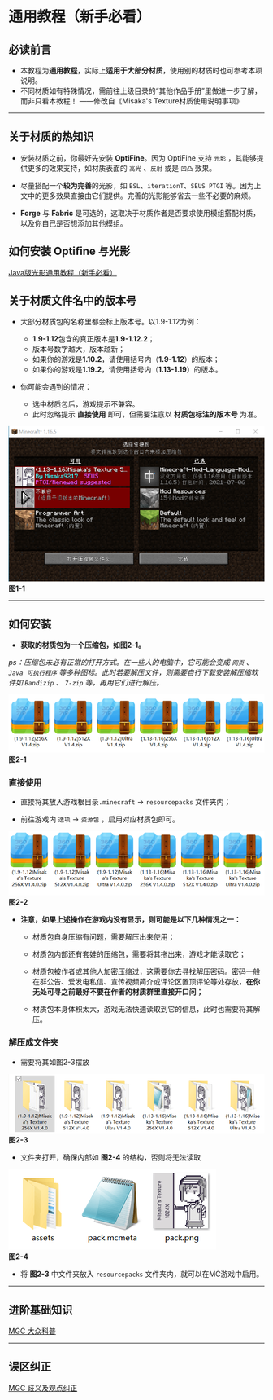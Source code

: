 # 通用教程（新手必看）

## 必读前言

- 本教程为**通用教程**，实际上**适用于大部分材质**，使用别的材质时也可参考本项说明。
- 不同材质如有特殊情况，需前往上级目录的“其他作品手册”里做进一步了解，而非只看本教程！
——修改自《Misaka's Texture材质使用说明事项》

---

## 关于材质的热知识

- 安装材质之前，你最好先安装 **OptiFine**。因为 OptiFine 支持 `光影` ，其能够提供更多的效果支持，如材质表面的 `高光` 、`反射` 或是 `凹凸` 效果。

- 尽量搭配一个**较为完善**的光影，如 `BSL`、`iterationT`、`SEUS PTGI` 等。因为上文中的更多效果直接由它们提供。完善的光影能够省去一些不必要的麻烦。

- **Forge** 与 **Fabric** 是可选的，这取决于材质作者是否要求使用模组搭配材质，以及你自己是否想添加其他模组。

## 如何安装 Optifine 与光影

[Java版光影通用教程（新手必看）](../java_shaders/README.md)

## 关于材质文件名中的版本号

- 大部分材质包的名称里都会标上版本号。以1.9-1.12为例：

  - **1.9-1.12**包含的真正版本是**1.9-1.12.2**；
  - 版本号数字越大，版本越新；
  - 如果你的游戏是**1.10.2**，请使用括号内（**1.9-1.12**）的版本；
  - 如果你的游戏是**1.19.2**，请使用括号内（**1.13-1.19**）的版本。

- 你可能会遇到的情况：
  - 选中材质包后，游戏提示不兼容。
  - 此时忽略提示 **直接使用** 即可，但需要注意以 **材质包标注的版本号** 为准。

![1-1.png](/images/instructions/1-1.png)\
**图1-1**

---

## 如何安装

- **获取的材质包为一个压缩包，如图2-1。**

*ps：压缩包未必有正常的打开方式。在一些人的电脑中，它可能会变成 `网页` 、 `Java 可执行程序` 等多种图标。此时若要解压文件，则需要自行下载安装解压缩软件如 `Bandizip` 、 `7-zip` 等，再用它们进行解压。*

![2-1.png](/images/instructions/2-1.png)\
**图2-1**

### 直接使用

- 直接将其放入游戏根目录`.minecraft` -> `resourcepacks` 文件夹内；

- 前往游戏内 `选项` -> `资源包` ，启用对应材质包即可。

![2-2.png](/images/instructions/2-2.png)\
**图2-2**

- **注意，如果上述操作在游戏内没有显示，则可能是以下几种情况之一：**
  - 材质包自身压缩有问题，需要解压出来使用；

  - 材质包内部还有套娃的压缩包，需要将其拖出来，游戏才能读取它；

  - 材质包被作者或其他人加密压缩过，这需要你去寻找解压密码。密码一般在群公告、爱发电私信、宣传视频简介或评论区置顶评论等处存放，**在你无处可寻之前最好不要在作者的材质群里直接开口问；**

  - 材质包本身体积太大，游戏无法快速读取到它的信息，此时也需要将其解压。

### 解压成文件夹

- 需要将其如图2-3摆放

![2-3.png](/images/instructions/2-3.png)\
**图2-3**

- 文件夹打开，确保内部如 **图2-4** 的结构，否则将无法读取

![2-4.png](/images/instructions/2-4.png)\
**图2-4**

- 将 **图2-3** 中文件夹放入 `resourcepacks` 文件夹内，就可以在MC游戏中启用。

---

## 进阶基础知识

[MGC 大众科普](../../science/resourcepacks.md)

---

## 误区纠正

[MGC 歧义及观点纠正](../../correct/)
